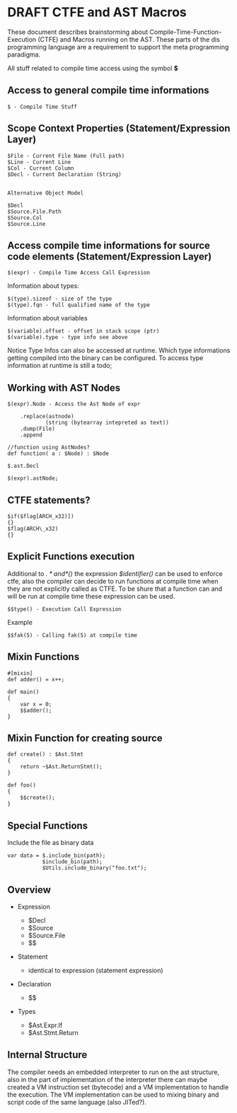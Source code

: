 # DRAFT CTFE and AST Macros

These document describes brainstorming about Compile-Time-Function-Execution (CTFE) and Macros running
on the AST. These parts of the dis programming language are a requirement to support the meta programming
paradigma.

All stuff related to compile time access using the symbol **$**


## Access to general compile time informations

    $ - Compile Time Stuff



## Scope Context Properties (Statement/Expression Layer)

    $File - Current File Name (Full path)
    $Line - Current Line
    $Col - Current Column
    $Decl - Current Declaration (String)
    
    
    Alternative Object Model
    
    $Decl
    $Source.File.Path
    $Source.Col
    $Source.Line


## Access compile time informations for source code elements (Statement/Expression Layer)

    $(expr) - Compile Time Access Call Expression

Information about types:

    $(type).sizeof - size of the type
    $(type).fqn - full qualified name of the type

Information about variables

    $(variable).offset - offset in stack scope (ptr)
    $(variable).type - type info see above


Notice Type Infos can also be accessed at runtime. Which type informations getting compiled into the binary
can be configured. To access type information at runtime is still a todo;

## Working with AST Nodes

    $(expr).Node - Access the Ast Node of expr
    
        .replace(astnode)
                (string (bytearray intepreted as text))
        .dump(File)
        .append
        
    //function using AstNodes?
	def function( a : $Node) : $Node
	
	$.ast.Decl
	
	$(expr).astNode;

## CTFE statements?

	$if($flag[ARCH_x32)])
	{}
	$flag(ARCH\_x32)
	{}
 
## Explicit Functions execution

Additional to *$.* and *$()* the expression *$identifier()* can be used to enforce ctfe, 
also the compiler can decide to run functions at compile time when they are not explicitly called as CTFE. 
To be shure that a function can and will be run at compile time these expression can be used.

    $$type() - Execution Call Expression

Example

    $$fak(5) - Calling fak(5) at compile time
    
    
## Mixin Functions

	#[mixin]
	def adder() = x++;

	def main()
	{
		var x = 0;
		$$adder();
	}
    
    
## Mixin Function for creating source 

	def create() : $Ast.Stmt
	{
		return ~$Ast.ReturnStmt();
	}
	
	def foo()
	{
		$$create();
	}
	

## Special Functions

Include the file as binary data

	var data = $.include_bin(path);
			   $include_bin(path);
			   $Utils.include_binary("foo.txt");
			   

## Overview

* Expression
	- $Decl
	- $Source
	- $Source.File
	- $$<call>
	
* Statement
	- identical to expression (statement expression)
	
* Declaration
	- $$<call>
	
* Types
	- $Ast.Expr.If
	- $Ast.Stmt.Return
	


## Internal Structure

The compiler needs an embedded interpreter to run on the ast structure, also in the part of implementation of
the interpreter there can maybe created a VM instruction set (bytecode) and a VM implementation to handle the execution.
The VM implementation can be used to mixing binary and script code of the same language (also JITed?).


